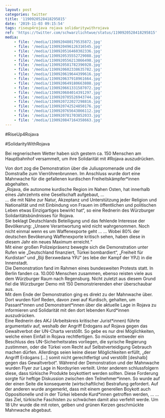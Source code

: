 ```yaml
---
layout: post
categories: twitter
title: '1190920528418295815'
date: '2019-11-03 09:15:54'
tags: riseup4rojava rojava solidaritywithrojava
ref: 'https://twitter.com/schwarzlichtwue/status/1190920528418295815'
media:
    - file: '/media/1190920480179535872.jpg'
    - file: '/media/1190920496126316545.jpg'
    - file: '/media/1190920516460302336.jpg'
    - file: '/media/1190920535552729088.jpg'
    - file: '/media/1190920556213866498.jpg'
    - file: '/media/1190920581782396928.jpg'
    - file: '/media/1190920602338635782.jpg'
    - file: '/media/1190920619644399616.jpg'
    - file: '/media/1190920637918961664.jpg'
    - file: '/media/1190920649180663808.jpg'
    - file: '/media/1190920661331587072.jpg'
    - file: '/media/1190920684014391297.jpg'
    - file: '/media/1190920705526943744.jpg'
    - file: '/media/1190920722027298816.jpg'
    - file: '/media/1190920742524850176.jpg'
    - file: '/media/1190920765643866112.jpg'
    - file: '/media/1190920781703852033.jpg'
    - file: '/media/1190920847164358663.jpg'
---
```

#RiseUp4Rojava

#SolidarityWithRojava

Bei regnerischem Wetter haben sich gestern ca. 150 Menschen am Hauptbahnhof versammelt, um ihre Solidarität mit #Rojava auszudrücken.

  
Von dort zog die Demonstration über die Juliuspromenade und die Domstraße zum Vierröhrenbrunnen. Im Anschluss wurde dort eine Mahnwache für die gefallenen kurdischen Freiheitskämpfer\*innen abgehalten.  
„Rojava, die autonome kurdische Region im Nahen Osten, hat innerhalb eines Jahrzehnts eine Gesellschaft aufgebaut, …  
… die mit Nähe zur Natur, Akzeptanz und Unterstützung jeder Religion und Nationalität und mit Einbindung von Frauen im öffentlichen und politischen Leben etwas Einzigartiges bewirkt hat“, so eine Rednerin des Würzburger Solidaritätsbündnisses für Rojava.  
Sie beklagt Deutschlands Beteiligung und das fehlende Interesse der Bevölkerung: „Unsere Verantwortung wird nicht wahrgenommen. Noch nicht einmal wenn es um Waffenexporte geht … 
… Wobei 80% der deutschen Bevökerung Waffenexporte kritisch sehen, haben diese in diesem Jahr ein neues Maximum erreicht.“  
Mit einer großen Polizeipräsenz bewegte sich die Demonstration unter Rufen wie „Deutschland finanziert, Türkei bombardiert“, „Freiheit für Kurdistan“ und „Biji Berxwedana YPJ“ (es lebe der Kampf der YPJ) in die Innenstadt.  
Die Demonstration fand im Rahmen eines bundesweiten Protests statt. In Berlin fanden ca. 10.000 Menschen zusammen, ebenso reisten viele aus dem Würzburger Raum nach Regensburg. Nicht zuletzt aus diesem Grund fiel die Würzburger Demo mit 150 Demonstrierenden eher überschaubar aus.  
Mit dem Ende der Demonstration ging es direkt zu der Mahnwache über. Dort wurden fünf Reden, davon zwei auf Kurdisch, gehalten, um Passant\*innen und Demonstrant\*innen über die aktuelle Lage in Rojava zu informieren und Solidarität mit den dort lebenden Kurd\*innen auszudrücken.  
Eine Rednerin des AKJ (Arbeitskreis kritischer Jurist\*innen) führte argumentativ auf, weshalb der Angriff Erdogans auf Rojava gegen das Gewaltverbot der UN-Charta verstößt. So gebe es nur drei Möglichkeiten, welche einen Einfall in Rojava rechtfertigen. 
So müsste entweder ein Beschluss des UN-Sicherheitsrates vorliegen, die syrische Regierung zustimmen, oder die Türkei vom Recht auf Selbstverteidigung Gebrauch machen dürfen. 
Allerdings seien keine dieser Möglichkeiten erfüllt, „der Angriff Erdogans […] somit nicht gerechtfertigt und verstößt [deshalb] gegen das Gewaltverbot“. 
Während der Demonstration und der Mahnwache wurden Flyer zur Lage in Nordsyrien verteilt. Unter anderem schlussfolgern diese, dass türkische Produkte boykottiert werden sollten. Diese Forderung sorgte für heftige Diskussion zwischen den Teilnehmer\*innen. 
So wurde auf der einen Seite die konsequente (wirtschaftliche) Bestrafung gefordert. Auf der anderen wurde angemerkt, dass mit einem generellen Boykott auch Oppositionelle und in der Türkei lebende Kurd\*innen getroffen werden, … 
… das Ziel, türkische Faschisten zu schwächen damit also verfehlt werde. 
Um 18 Uhr wurde die mit roten, gelben und grünen Kerzen geschmückte Mahnwache abgebaut.  
